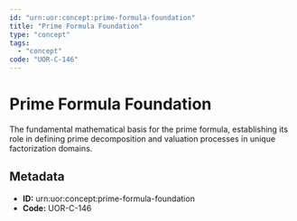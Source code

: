 ```yaml
---
id: "urn:uor:concept:prime-formula-foundation"
title: "Prime Formula Foundation"
type: "concept"
tags:
  - "concept"
code: "UOR-C-146"
---
```


# Prime Formula Foundation

The fundamental mathematical basis for the prime formula, establishing its role in defining prime decomposition and valuation processes in unique factorization domains.

## Metadata

- **ID:** urn:uor:concept:prime-formula-foundation
- **Code:** UOR-C-146
